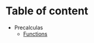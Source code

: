 # Table of content

- Precalculas
  - [Functions](https://github.com/hammadmajid/notes/blob/master/precalulus/functions/functions.pdf)
